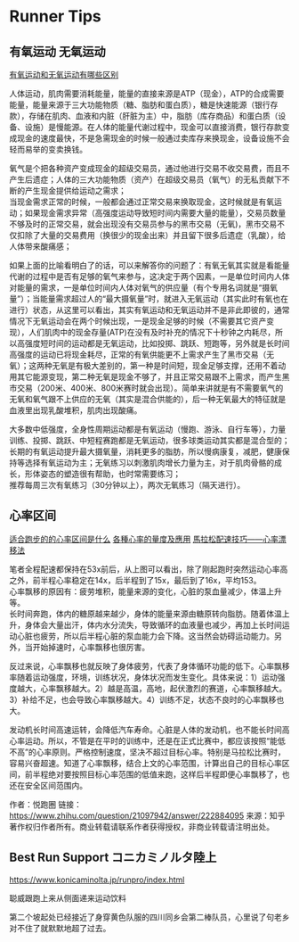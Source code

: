 Runner Tips
===

## 有氧运动 无氧运动
[有氧运动和无氧运动有哪些区别](https://www.zhihu.com/question/21227046)  

人体运动，肌肉需要消耗能量，能量的直接来源是ATP（现金），ATP的合成需要能量，能量来源于三大功能物质（糖、脂肪和蛋白质），糖是快速能源（银行存款），存储在肌肉、血液和内脏（肝脏为主）中，脂肪（库存商品）和蛋白质（设备、设施）是慢能源。在人体的能量代谢过程中，现金可以直接消费，银行存款变成现金的速度最快，不是急需现金的时候一般通过卖库存来换现金，设备设施不会轻而易举的变卖换钱。

氧气是个把各种资产变成现金的超级交易员，通过他进行交易不收交易费，而且不产生后遗症；人体的三大功能物质（资产）在超级交易员（氧气）的无私贡献下不断的产生现金提供给运动之需求；  
当现金需求正常的时候，一般都会通过正常交易来换取现金，这时候就是有氧运动；如果现金需求异常（高强度运动导致短时间内需要大量的能量），交易员数量不够及时的正常交易，就会出现没有交易员参与的黑市交易（无氧)，黑市交易不仅扣除了大量的交易费用（换很少的现金出来）并且留下很多后遗症（乳酸），给人体带来酸痛感；  

如果上面的比喻看明白了的话，可以来解答你的问题了：有氧无氧其实就是看能量代谢的过程中是否有足够的氧气来参与，这决定于两个因素，一是单位时间内人体对能量的需求，一是单位时间内人体对氧气的供应量（有个专用名词就是“摄氧量”）；当能量需求超过人的“最大摄氧量”时，就进入无氧运动（其实此时有氧也在进行）状态，从这里可以看出，其实有氧运动和无氧运动并不是非此即彼的，通常情况下无氧运动会在两个时候出现，一是现金足够的时候（不需要其它资产变现），人们肌肉中的现金存量(ATP)在没有及时补充的情况下十秒钟之内耗尽，所以高强度短时间的运动都是无氧运动，比如投掷、跳跃、短跑等，另外就是长时间高强度的运动已将现金耗尽，正常的有氧供能更不上需求产生了黑市交易（无氧）；这两种无氧是有极大差别的，第一种是时间短，现金足够支撑，还用不着动用其它能源变现，第二种无氧是现金不够了，并且正常交易跟不上需求，而产生黑市交易（200米、400米、800米赛时就会出现）。简单来讲就是有不需要氧气的无氧和氧气跟不上供应的无氧（其实是混合供能的），后一种无氧最大的特征就是血液里出现乳酸堆积，肌肉出现酸痛。  

大多数中低强度，全身性周期运动都是有氧运动（慢跑、游泳、自行车等），力量训练、投掷、跳跃、中短程赛跑都是无氧运动，很多球类运动其实都是混合型的；长期的有氧运动提升最大摄氧量，消耗更多的脂肪，所以慢病康复，减肥，健康保持等选择有氧运动为主；无氧练习以刺激肌肉增长力量为主，对于肌肉骨骼的成长，形体姿态的塑造很有帮助，也时常需要练习；  
推荐每周三次有氧练习（30分钟以上），两次无氧练习（隔天进行）。

## 心率区间
[适合跑步的的心率区间是什么](https://www.zhihu.com/question/21097942)
[各種心率的量度及應用](http://www.hksports.net/hkpe/health_fitness/measurements_uses_heartrates.htm)
[馬拉松配速技巧——心率漂移法](http://www.qpeek.com/article/GvzEBHh.html)


笔者全程配速都保持在53x前后，从上图可以看出，除了刚起跑时突然运动心率高之外，前半程心率稳定在14x，后半程到了15x，最后到了16x，平均153。  
心率飘移的原因有：疲劳堆积，能量来源的变化，心脏的泵血量减少，体温上升等。  
长时间奔跑，体内的糖原越来越少，身体的能量来源由糖原转向脂肪。随着体温上升，身体会大量出汗，体内水分流失，导致循环的血液量也减少，再加上长时间运动心脏也疲劳，所以后半程心脏的泵血能力会下降。这当然会妨碍运动能力。另外，当开始掉速时，心率飘移也很厉害。

反过来说，心率飘移也就反映了身体疲劳，代表了身体循环功能的低下。心率飘移率随着运动强度，环境，训练状况，身体状况而发生变化。具体来说：1）运动强度越大，心率飘移越大。2）越是高温，高地，起伏激烈的赛道，心率飘移越大。3）补给不足，也会导致心率飘移越大。4）训练不足，状态不良时的心率飘移也大。

发动机长时间高速运转，会降低汽车寿命。心脏是人体的发动机，也不能长时间高心率运动。所以，不管是在平时的训练中，还是在正式比赛中，都应该按照“能低不高”的心率原则。严格控制速度，坚决不超过目标心率。特别是马拉松比赛时，容易兴奋超速。知道了心率飘移，结合上文的心率范围，计算出自己的目标心率区间，前半程绝对要按照目标心率范围的低值来跑，这样后半程即便心率飘移了，也还在安全区间范围内。

作者：悦跑圈
链接：https://www.zhihu.com/question/21097942/answer/222884095
来源：知乎
著作权归作者所有。商业转载请联系作者获得授权，非商业转载请注明出处。

## Best Run Support コニカミノルタ陸上
https://www.konicaminolta.jp/runpro/index.html

















聪威跟跑上来从侧面递来运动饮料

第二个坡起处已经接近了身穿黄色队服的四川同乡会第二棒队员，心里说了句老乡对不住了就默默地超了过去。
